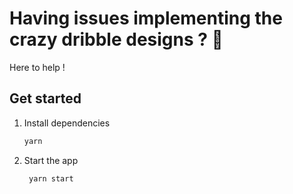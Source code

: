 # Having issues implementing the crazy dribble designs ? 👋

Here to help !

## Get started

1. Install dependencies

   ```bash
   yarn
   ```

2. Start the app

   ```bash
    yarn start
   ```
